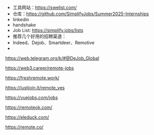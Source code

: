 - 工具网站：https://swelist.com/
- 仓库：https://github.com/SimplifyJobs/Summer2025-Internships
- linkedin
- handshake
- Job List: https://simplify.jobs/lists
- 推荐几个好用的招聘渠道：
- Indeed、Dejob、Smartdeer、Remotive
- 

https://web.telegram.org/k/#@DeJob_Global

https://web3.career/remote-jobs

https://freshremote.work/

https://justjoin.it/remote_yes

https://vuejobs.com/jobs

https://remoteok.com/

https://eleduck.com/

https://remote.co/

